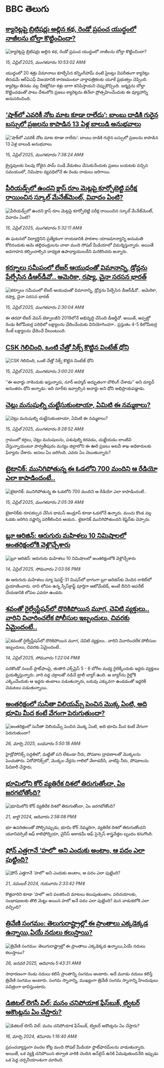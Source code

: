 # BBC తెలుగు## [క్యారెట్లపై బ్రిటిషర్లు అల్లిన కథ, రెండో ప్రపంచ యుద్ధంలో నాజీలను బోల్తా కొట్టించిందా?](https://www.bbc.com/telugu/articles/cevde91lk9eo?at_campaign=githubrss)![క్యారెట్లపై బ్రిటిషర్లు అల్లిన కథ, రెండో ప్రపంచ యుద్ధంలో నాజీలను బోల్తా కొట్టించిందా?](https://ichef.bbci.co.uk/ace/standard/240/cpsprodpb/cd84/live/917fd410-1251-11f0-a75c-b716eb718e3b.png)_15, ఏప్రిల్ 2025, మంగళవారం 10:53:02 AMకి_యుద్ధంలో 20 శత్రు విమానాలు కూల్చేసిన కన్నింగ్‌హామ్ వంటి పైలట్లు విపరీతంగా క్యారెట్లు తినడమే ఆర్‌ఏఎఫ్ విజయానికి కారణమంటూ వార్తాపత్రికలకు యూకే ప్రభుత్వం చెప్పింది. క్యారెట్లు తినడం వల్ల చీకట్లోనూ కళ్లు బాగా కనిపిస్తాయని చెప్పుకొచ్చింది. జర్మన్లను బోల్తా కొట్టించడంతో పాటు దేశంలోని ప్రజలు క్యారెట్లను తినేలా ప్రోత్సహించేందుకు ఈ వ్యూహాన్ని అనుసరించింది.## [‘షాక్‌లో ఎవరికీ నోట మాట కూడా రాలేదు’: బాంబు దాడికి గురైన బస్సులో ప్రజలను కాపాడిన 13 ఏళ్ల బాలుడి అనుభవాలు ](https://www.bbc.com/telugu/articles/cvg7plwe5n8o?at_campaign=githubrss)![‘షాక్‌లో ఎవరికీ నోట మాట కూడా రాలేదు’: బాంబు దాడికి గురైన బస్సులో ప్రజలను కాపాడిన 13 ఏళ్ల బాలుడి అనుభవాలు ](https://ichef.bbci.co.uk/ace/standard/240/cpsprodpb/501c/live/33f998e0-19c6-11f0-8a1e-3ff815141b98.jpg)_15, ఏప్రిల్ 2025, మంగళవారం 7:38:24 AMకి_క్రైస్తవులకు సెలవు రోజైన  పామ్ సండే వేడుకలు చేసుకునేందుకు ప్రజలు బయటకు వచ్చిన సమయంలో, నిమిషాల వ్యవధిలోనే ఈ రెండు దాడులు జరిగాయి.## [పీరియడ్స్‌లో ఉందని క్లాస్ రూం మెట్లపై కూర్చోబెట్టి పరీక్ష రాయించిన స్కూల్ మేనేజ్‌మెంట్, వివాదం ఏంటి?  ](https://www.bbc.com/telugu/articles/ckge3zlnjn0o?at_campaign=githubrss)![పీరియడ్స్‌లో ఉందని క్లాస్ రూం మెట్లపై కూర్చోబెట్టి పరీక్ష రాయించిన స్కూల్ మేనేజ్‌మెంట్, వివాదం ఏంటి?  ](https://ichef.bbci.co.uk/ace/standard/240/cpsprodpb/245f/live/6d39a7f0-182f-11f0-b1b3-7358f8d35a35.jpg)_15, ఏప్రిల్ 2025, మంగళవారం 5:32:11 AMకి_ఈ ఘటనలో విద్యార్థినిని ప్రత్యేకంగా రాయడానికి పాఠశాల యాజమాన్యాన్ని అనుమతి కోరినందుకు ఆమె తల్లిదండ్రులను చాలా మంది సోషల్ మీడియాలో విమర్శిస్తున్నారు. అయితే అవగాహన కల్పించాల్సిన బాధ్యత ఉపాధ్యాయులదేని మరికొందరు అన్నారు.## [కర్నూలు సమీపంలో లేజర్ ఆయుధంతో విమానాన్ని, డ్రోన్లను పేల్చేసిన డీఆర్‌డీవో.. అమెరికా, రష్యా, చైనా సరసన భారత్](https://www.bbc.com/telugu/articles/c4g367423l9o?at_campaign=githubrss)![కర్నూలు సమీపంలో లేజర్ ఆయుధంతో విమానాన్ని, డ్రోన్లను పేల్చేసిన డీఆర్‌డీవో.. అమెరికా, రష్యా, చైనా సరసన భారత్](https://ichef.bbci.co.uk/ace/standard/240/cpsprodpb/0c83/live/820c9e90-19dc-11f0-ac21-23020a0fbda6.png)_15, ఏప్రిల్ 2025, మంగళవారం 2:30:04 AMకి_ఈ తరహా లేజర్ వెపన్ టెక్నాలజీని 2019లోనే అభివృద్ధి చేసింది డీఆర్డీవో. అయితే, అప్పట్లో రెండు కిలోమీటర్ల పరిధిలో లక్ష్యాలను ఛేదించేందుకు వినియోగించగా.. ప్రస్తుతం 4-5 కిలోమీటర్ల రేంజ్ లక్ష్యాలను ఛేదించే వీలుంటుంది.## [CSK గెలిచింది, ఒంటి చేత్తో సిక్స్ కొట్టిన వింటేజ్ ధోని](https://www.bbc.com/telugu/articles/c0jz9e6x8j5o?at_campaign=githubrss)![CSK గెలిచింది, ఒంటి చేత్తో సిక్స్ కొట్టిన వింటేజ్ ధోని](https://ichef.bbci.co.uk/ace/standard/240/cpsprodpb/9d04/live/745f02c0-19a4-11f0-b83f-83e637c1076f.jpg)_15, ఏప్రిల్ 2025, మంగళవారం 3:00:20 AMకి_‘‘ఈ అవార్డు నాకెందుకు ఇస్తున్నారు, నూర్ అహ్మద్ అద్భుతంగా బౌలింగ్ చేశాడు’’ అని మ్యాచ్ అనంతరం ధోని అన్నాడు. ఇది నూర్‌కు ఇవ్వాల్సిన అవార్డు అని ధోని అభిప్రాయపడ్డాడు.## [చెట్లు మనుషుల్ని చుట్టేసుకుంటాయా, ఏమిటి ఈ నమ్మకాలు? ](https://www.bbc.com/telugu/articles/cp8v96gdm5zo?at_campaign=githubrss)![చెట్లు మనుషుల్ని చుట్టేసుకుంటాయా, ఏమిటి ఈ నమ్మకాలు? ](https://ichef.bbci.co.uk/ace/standard/240/cpsprodpb/aaef/live/caf202d0-19d2-11f0-a455-cf1d5f751d2f.jpg)_15, ఏప్రిల్ 2025, మంగళవారం 8:28:52 AMకి_గ్రామంలో కర్రలు, చెట్లు మనుషులను, పశువుల్ని కరవడం, చుట్టేయడం లాంటివి చేస్తున్నాయంటూ పార్వతీపురం మన్యం జిల్లాలోని ఈ ఊరి ప్రజలు అటవీ శాఖ అధికారులకు ఫిర్యాదు చేశారు. అసలు ఏం జరిగింది. ఎవరు ఏం చెబుతున్నారు?## [టైటానిక్: మునిగిపోతున్న ఈ ఓడలోని 700 మందిని ఆ రేడియో ఎలా కాపాడిందంటే..](https://www.bbc.com/telugu/articles/ckgxdl8lg8po?at_campaign=githubrss)![టైటానిక్: మునిగిపోతున్న ఈ ఓడలోని 700 మందిని ఆ రేడియో ఎలా కాపాడిందంటే..](https://ichef.bbci.co.uk/ace/standard/240/cpsprodpb/8cc5/live/84280320-199d-11f0-9e1d-012240b8a353.jpg)_15, ఏప్రిల్ 2025, మంగళవారం 2:05:39 AMకి_టైటానిక్‌కు రూపకల్పన చేసిన థామస్ ఆండ్రూస్ కూడా ఓడలోనే ఉన్నారు. మంచు కొండ వల్ల ఓడకు జరిగిన నష్టాన్ని పరిశీలించిన ఆయన.. టైటానిక్ మునిగిపోతుందని కెప్టెన్‌కు చెప్పారు.## [బ్లూ ఆరిజిన్: ఆరుగురు మహిళలు 10  నిమిషాలలో అంతరిక్షంలోకి వెళ్లొచ్చేశారు](https://www.bbc.com/telugu/articles/c9qwx5nxz4jo?at_campaign=githubrss)![బ్లూ ఆరిజిన్: ఆరుగురు మహిళలు 10  నిమిషాలలో అంతరిక్షంలోకి వెళ్లొచ్చేశారు](https://ichef.bbci.co.uk/ace/standard/240/cpsprodpb/f5ca/live/446f9900-1939-11f0-8cf4-4b4e0621abf0.png)_14, ఏప్రిల్ 2025, సోమవారం 2:03:56 PMకి_ఈ ఆరుగురు మహిళలు న్యూ షెపర్డ్-31 మిషన్‌లో భాగంగా బ్లూ ఆరిజిన్‌కు చెందిన రాకెట్‌లో ప్రయాణించారు. దాని లోపల ఉన్న స్పేస్‌క్రాఫ్ట్ పూర్తిగా ఆటోమేటెడ్, అంటే దీనిని ఆపరేట్ చేయడానికి లోపల ఎవరూ ఉండరు.## [శవంతో రైల్వేస్టేషన్‌లో దొరికిపోయిన మూగ, చెవిటి వ్యక్తులు.. వారిని విచారించలేక పోలీసుల ఇబ్బందులు, చివరకు ఏమైందంటే..](https://www.bbc.com/telugu/articles/ckg2jx771zdo?at_campaign=githubrss)![శవంతో రైల్వేస్టేషన్‌లో దొరికిపోయిన మూగ, చెవిటి వ్యక్తులు.. వారిని విచారించలేక పోలీసుల ఇబ్బందులు, చివరకు ఏమైందంటే..](https://ichef.bbci.co.uk/ace/standard/240/cpsprodpb/5659/live/41dabe50-192e-11f0-b1b3-7358f8d35a35.jpg)_14, ఏప్రిల్ 2025, సోమవారం 1:22:04 PMకి_పదకొండో నంబర్ ప్లాట్‌ఫాంపై, తుతారి ఎక్స్‌ప్రెస్ 5 - 6 బోగీల మధ్య రైలెక్కేందుకు ఇద్దరు వ్యక్తులు ప్రయత్నిస్తున్నారు. వారి వద్ద చక్రాలతో నడిచే ట్రాలీ బ్యాగ్ ఉంది. ఆ బ్యాగ్‌ను రైల్లోకి ఎక్కించేందుకు ఆ ఇద్దరు తంటాలు పడుతున్నారు, బరువు ఎక్కువగా ఉండడంతో ఇద్దరికీ చెమటలు పడుతున్నాయి.## [అంతరిక్షంలో సునీతా విలియమ్స్ పెంచిన మొక్క ఏంటి, అది భూమి మీద కంటే వేగంగా పెరుగుతుందా?](https://www.bbc.com/telugu/articles/c1mn43gmj39o?at_campaign=githubrss)![అంతరిక్షంలో సునీతా విలియమ్స్ పెంచిన మొక్క ఏంటి, అది భూమి మీద కంటే వేగంగా పెరుగుతుందా?](https://ichef.bbci.co.uk/ace/standard/240/cpsprodpb/931a/live/71e4f570-0966-11f0-94d4-6f954f5dcfa3.jpg)_26, మార్చి 2025, బుధవారం 5:50:18 AMకి_హైడ్రోపోనిక్స్‌ పద్ధతిలో, మట్టితో పని లేకుండా నీరు, పోషకాల ద్రావణాలతో మొక్కలను పెంచుతారు. ఏరోపోనిక్స్‌లో, మొక్కల వేర్లను గాలిలో వేలాడదీసి, వాటిపై నీరు, పోషకాలను పిచికారీ చేస్తారు.## [భూమిలోని కోర్ వ్యతిరేక దిశలో తిరుగుతోందా, ఏం జరగబోతోంది?](https://www.bbc.com/telugu/articles/crgr7rnd7g4o?at_campaign=githubrss)![భూమిలోని కోర్ వ్యతిరేక దిశలో తిరుగుతోందా, ఏం జరగబోతోంది?](https://ichef.bbci.co.uk/ace/standard/240/cpsprodpb/cc28/live/4457bc00-3ec3-11ef-b2f4-77406157b906.jpg)_21, జులై 2024, ఆదివారం 2:58:08 PMకి_భూ ఉపరితలంతో పోల్చినప్పుడు, భూమి కోర్ నెమ్మదిగా, వ్యతిరేక దిశలో తిరుగుతోందని యూనివర్సిటీ ఆఫ్ కాలిఫోర్నియా, చైనీస్ అకాడమీ ఆఫ్ సైన్సెస్‌ శాస్త్రవేత్తల బృందం కనుగొంది.## [ఫోన్ ఎత్తగానే ‘హలో’ అని ఎందుకు అంటాం, ఆ పదం ఎలా పుట్టింది?](https://www.bbc.com/telugu/articles/cgj7x7gdjq4o?at_campaign=githubrss)![ఫోన్ ఎత్తగానే ‘హలో’ అని ఎందుకు అంటాం, ఆ పదం ఎలా పుట్టింది?](https://ichef.bbci.co.uk/ace/standard/240/cpsprodpb/0618/live/7a20ebb0-a807-11ef-b21e-5359bd56d02f.jpg)_21, నవంబర్ 2024, గురువారం 2:33:42 PMకి_కొత్తవారిని కూడా ‘హలో’ అని పలకరించి మాటలు కలుపుతుంటాం.  పరిచయాలకు, సంభాషణలకు తొలి మెట్టు అయిన హలో అనే పదం ఎలా పుట్టింది? మన వాడుకలోకి ఎలా వచ్చింది?## [త్రివేణి సంగమం: తెలుగురాష్ట్రాల్లో ఈ ప్రాంతాలు ఎక్కడెక్కడ ఉన్నాయి,ఏయే నదులు కలుస్తాయి? ](https://www.bbc.com/telugu/articles/cz7elrr17jeo?at_campaign=githubrss)![త్రివేణి సంగమం: తెలుగురాష్ట్రాల్లో ఈ ప్రాంతాలు ఎక్కడెక్కడ ఉన్నాయి,ఏయే నదులు కలుస్తాయి? ](https://ichef.bbci.co.uk/ace/standard/240/cpsprodpb/9dad/live/7f50e780-da42-11ef-a37f-eba91255dc3d.jpg)_26, జనవరి 2025, ఆదివారం 5:43:31 AMకి_సాధారణంగా రెండు నదులు కలిసే ప్రాంతాన్ని సంగమం అంటారు. అదే మూడు నదులు కలిస్తే త్రివేణి సంగమం అంటారు. సంగమ స్నానాన్ని, ముఖ్యంగా త్రివేణి సంగమ స్నానాన్ని హిందువులు పవిత్రంగా భావిస్తుంటారు.## [డిజిటల్ లెగసీ విల్: మనం చనిపోయాక ఫేస్‌బుక్, ట్విటర్‌ అకౌంట్లను ఏం చేస్తారు?](https://www.bbc.com/telugu/articles/cx0zl1qeyq2o?at_campaign=githubrss)![డిజిటల్ లెగసీ విల్: మనం చనిపోయాక ఫేస్‌బుక్, ట్విటర్‌ అకౌంట్లను ఏం చేస్తారు?](https://ichef.bbci.co.uk/ace/standard/240/cpsprodpb/bea2/live/2323ffd0-e2d4-11ee-9410-0f893255c2a0.jpg)_16, మార్చి 2024, శనివారం 1:16:40 AMకి_ప్రపంచవ్యాప్తంగా వందల కోట్ల మంది సోషల్ మీడియా ఫ్లాట్‌ఫారమ్‌లను వాడుతున్నారు. అయితే, ఒక వ్యక్తి చనిపోయిన తర్వాత వారికి చెందిన ఆన్‌లైన్ ఉనికి ఏమవుతుందనేది ఇప్పుడు ఒక పెద్ద చర్చనీయాంశంగా మారింది.
